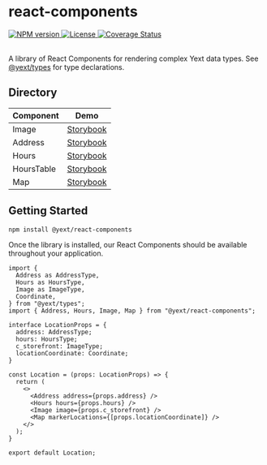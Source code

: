 # react-components

<div>
  <a href="https://npmjs.org/package/@yext/react-components">
    <img src="https://img.shields.io/npm/v/@yext/react-components" alt="NPM version"/>
  </a>
  <a href="./LICENSE">
    <img src="https://img.shields.io/badge/License-BSD%203--Clause-blue.svg" alt="License"/>
  </a>
  <a href='https://coveralls.io/github/yext/react-components?branch=main'>
    <img src='https://coveralls.io/repos/github/yext/react-components/badge.svg?branch=main' alt='Coverage Status' />
  </a>
</div>
<br>

A library of React Components for rendering complex Yext data types. See [@yext/types](https://github.com/yext/types) for type declarations.

## Directory

| Component  | Demo                                                                                        |
| ---------- | ------------------------------------------------------------------------------------------- |
| Image      | [Storybook](https://leniently-relative-caiman.pgsdemo.com/?path=/story/image--primary)      |
| Address    | [Storybook](https://leniently-relative-caiman.pgsdemo.com/?path=/story/address--primary)    |
| Hours      | [Storybook](https://leniently-relative-caiman.pgsdemo.com/?path=/story/hours--primary)      |
| HoursTable | [Storybook](https://leniently-relative-caiman.pgsdemo.com/?path=/story/hourstable--primary) |
| Map        | [Storybook](https://leniently-relative-caiman.pgsdemo.com/?path=/story/mapboxmap--primary)  |

## Getting Started

```bash
npm install @yext/react-components
```

Once the library is installed, our React Components should be available throughout your application.

```tsx
import {
  Address as AddressType,
  Hours as HoursType,
  Image as ImageType,
  Coordinate,
} from "@yext/types";
import { Address, Hours, Image, Map } from "@yext/react-components";

interface LocationProps = {
  address: AddressType;
  hours: HoursType;
  c_storefront: ImageType;
  locationCoordinate: Coordinate;
}

const Location = (props: LocationProps) => {
  return (
    <>
      <Address address={props.address} />
      <Hours hours={props.hours} />
      <Image image={props.c_storefront} />
      <Map markerLocations={[props.locationCoordinate]} />
    </>
  );
}

export default Location;
```

